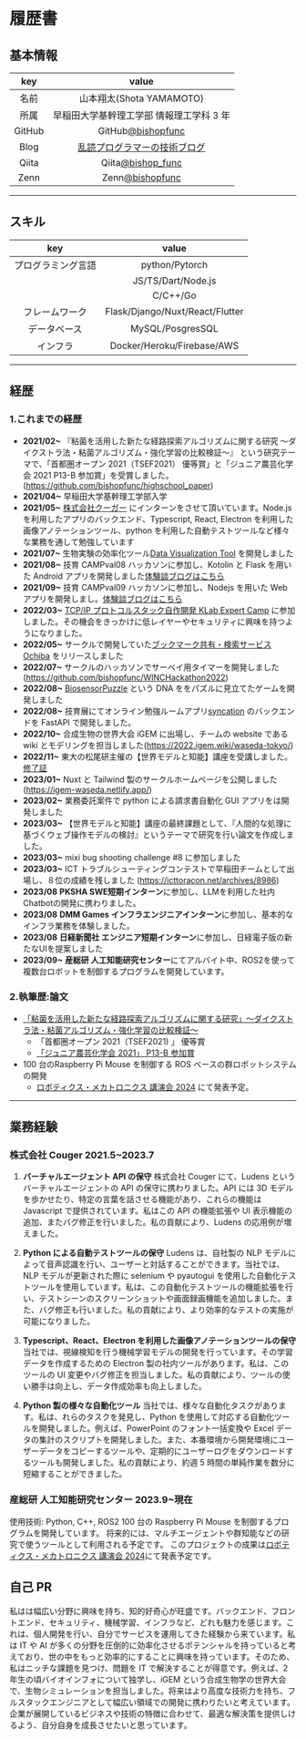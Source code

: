 # **履歴書**

## **基本情報**

|  key   |                               value                               |
| :----: | :---------------------------------------------------------------: |
|  名前  |                     山本翔太(Shota YAMAMOTO)                      |
|  所属  |             早稲田大学基幹理工学部 情報理工学科 3 年              |
| GitHub |        GitHub[@bishopfunc](https://github.com/bishopfunc)         |
|  Blog  | [乱読プログラマーの技術ブログ](https://bishopfunc.herokuapp.com/) |
| Qiita  |        Qiita[@bishop_func](https://qiita.com/bishop_func)         |
|  Zenn  |          Zenn[@bishopfunc](https://zenn.dev/bishopfunc)           |

---

## **スキル**

|        key         |              value              |
| :----------------: | :-----------------------------: |
| プログラミング言語 |         python/Pytorch          |
|                    |       JS/TS/Dart/Node.js        |
|                    |            C/C++/Go             |
|   フレームワーク   | Flask/Django/Nuxt/React/Flutter |
|    データベース    |        MySQL/PosgresSQL         |
|      インフラ      |   Docker/Heroku/Firebase/AWS    |

---

## 経歴

### **1.これまでの経歴**

- **2021/02~** 『粘菌を活用した新たな経路探索アルゴリズムに関する研究 ～ダイクストラ法・粘菌アルゴリズム・強化学習の比較検証～』
  という研究テーマで、「首都圏オープン 2021（TSEF2021） 優等賞」と「ジュニア農芸化学会 2021 P13-B 参加賞」を受賞しました。
  (https://github.com/bishopfunc/highschool_paper)
- **2021/04~** 早稲田大学基幹理工学部入学
- **2021/05~** [株式会社クーガー](https://couger.co.jp/) にインターンをさせて頂いています。Node.js を利用したアプリのバックエンド、Typescript, React, Electron を利用した画像アノテーションツール、python を利用した自動テストツールなど様々な業務を通して勉強しています
- **2021/07~** 生物実験の効率化ツール[Data Visualization Tool](https://github.com/iGEM-Waseda/igemwaseda_biotools/tree/master/data_visualization_tool) を開発しました
- **2021/08~** 技育 CAMPval08 ハッカソンに参加し、Kotolin と Flask を用いた Android アプリを開発しました[体験談ブログはこちら](https://bishopfunc.herokuapp.com/k9goawp9gimoqz8jnxnk/)
- **2021/09~** 技育 CAMPval09 ハッカソンに参加し、Nodejs を用いた Web アプリを開発しまし。[体験談ブログはこちら](https://bishopfunc.herokuapp.com/t5kl18vy7qkppsbdtslx/)
- **2022/03~** [TCP/IP プロトコルスタック自作開発 KLab Expert Camp](https://klab-hr.snar.jp/jobboard/detail.aspx?id=uJyeCPYsstg) に参加しました。その機会をきっかけに低レイヤーやセキュリティに興味を持つようになりました。
- **2022/05~** サークルで開発していた[ブックマーク共有・検索サービス Ochiba](https://ochiba.onrender.com/) をリリースしました
- **2022/07~** サークルのハッカソンでサーベイ用タイマーを開発しました (https://github.com/bishopfunc/WINCHackathon2022)
- **2022/08~** [BiosensorPuzzle](https://bishopfunc.github.io/BiosensorPuzzle/) という DNA ををパズルに見立てたゲームを開発しました
- **2022/08~** 技育展にてオンライン勉強ルームアプリ[syncation](https://github.com/manasan-iTL/Syncation-backend) のバックエンドを FastAPI で開発しました。
- **2022/10~** 合成生物の世界大会 iGEM に出場し、チームの website である wiki とモデリングを担当しました(https://2022.igem.wiki/waseda-tokyo/)
- **2022/11~** 東大の松尾研主催の【世界モデルと知能】講座を受講しました。 [修了証](https://github.com/bishopfunc/Curriculum-Vitae/blob/main/pdf/world_model_2022_certification.pdf)
- **2023/01~** Nuxt と Tailwind 製のサークルホームページを公開しました (https://igem-waseda.netlify.app/)
- **2023/02~** 業務委託案件で python による請求書自動化 GUI アプリをは開発しました
- **2023/03~** 【世界モデルと知能】講座の最終課題として、『人間的な処理に基づくウェブ操作モデルの検討』というテーマで研究を行い論文を作成しました。
- **2023/03~** mixi bug shooting challenge #8 に参加しました
- **2023/03~** ICT トラブルシューティングコンテストで早稲田チームとして出場し、８位の成績を残しました (https://icttoracon.net/archives/8986)
- **2023/08** **PKSHA SWE短期インターン**に参加し、LLMを利用した社内Chatbotの開発に携わりました。
- **2023/08** **DMM Games インフラエンジニアインターン**に参加し、基本的なインフラ業務を体験しました。
- **2023/08** **日経新聞社 エンジニア短期インターン**に参加し、日経電子版の新たなUIを提案しました
- **2023/09~** **産総研 人工知能研究センター**にてアルバイト中、ROS2を使って複数台ロボットを制御するプログラムを開発しています。

### **2.執筆歴:論文**

- [「粘菌を活用した新たな経路探索アルゴリズムに関する研究」〜ダイクストラ法・粘菌アルゴリズム・強化学習の比較検証〜](https://github.com/bishopfunc/highschool_paper)
  - 「首都圏オープン 2021（TSEF2021) 」 優等賞
  - [「ジュニア農芸化学会 2021」 P13-B 参加賞](https://www.jsbba.or.jp/2021/program_junior.html)
- 100 台のRaspberry Pi Mouse を制御する ROS ベースの群ロボットシステムの開発
   - [ロボティクス・メカトロニクス 講演会 2024](https://robomech.org/2024/) にて発表予定。

---

## **業務経験**

### **株式会社 Couger 2021.5~2023.7**
1. **バーチャルエージェント API の保守**
   株式会社 Couger にて、Ludens というバーチャルエージェントの API の保守に携わりました。API には 3D モデルを歩かせたり、特定の言葉を話させる機能があり、これらの機能は Javascript で提供されています。私はこの API の機能拡張や UI 表示機能の追加、またバグ修正を行いました。私の貢献により、Ludens の応用例が増えました。

2. **Python による自動テストツールの保守**
   Ludens は、自社製の NLP モデルによって音声認識を行い、ユーザーと対話することができます。当社では、NLP モデルが更新された際に selenium や pyautogui を使用した自動化テストツールを使用しています。私は、この自動化テストツールの機能拡張を行い、テストシーンのスクリーンショットや画面録画機能を追加しました。また、バグ修正も行いました。私の貢献により、より効率的なテストの実施が可能になりました。

3. **Typescript、React、Electron を利用した画像アノテーションツールの保守**
   当社では、視線検知を行う機械学習モデルの開発を行っています。その学習データを作成するための Electron 製の社内ツールがあります。私は、このツールの UI 変更やバグ修正を担当しました。私の貢献により、ツールの使い勝手は向上し、データ作成効率も向上しました。

4. **Python 製の様々な自動化ツール**
   当社では、様々な自動化タスクがあります。私は、れらのタスクを発見し、Python を使用して対応する自動化ツールを開発しました。例えば、PowerPoint のフォント一括変換や Excel データの集計のスクリプトを開発しました。また、本番環境から開発環境にユーザーデータをコピーするツールや、定期的にユーザーログをダウンロードするツールも開発しました。私の貢献により、約週 5 時間の単純作業を数分に短縮することができました。

### **産総研 人工知能研究センター 2023.9~現在**
使用技術: Python, C++, ROS2
100 台の Raspberry Pi Mouse を制御するプログラムを開発しています。
将来的には、マルチエージェントや群知能などの研究で使うツールとして利用される予定です。
このプロジェクトの成果は[ロボティクス・メカトロニクス 講演会 2024](https://robomech.org/2024/)にて発表予定です。

## **自己 PR**

私はは幅広い分野に興味を持ち、知的好奇心が旺盛です。バックエンド、フロントエンド、セキュリティ、機械学習、インフラなど、どれも魅力を感じます。これは、個人開発を行い、自分でサービスを運用してきた経験から来ています。私は IT や AI が多くの分野を圧倒的に効率化させるポテンシャルを持っていると考えており、世の中をもっと効率的にすることに興味を持っています。そのため、私はニッチな課題を見つけ、問題を IT で解決することが得意です。例えば、2 年生の頃バイオインフォについて独学し、iGEM という合成生物学の世界大会で、生物シミュレーションを担当しました。将来はより高度な技術力を持ち、フルスタックエンジニアとして幅広い領域での開発に携わりたいと考えています。企業が展開しているビジネスや技術の特徴に合わせて、最適な解決策を提供しけるよう、自分自身を成長させたいと思っています。
